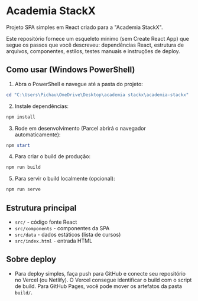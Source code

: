 # Academia StackX

Projeto SPA simples em React criado para a "Academia StackX".

Este repositório fornece um esqueleto mínimo (sem Create React App) que segue os passos que você descreveu: dependências React, estrutura de arquivos, componentes, estilos, testes manuais e instruções de deploy.

## Como usar (Windows PowerShell)

1. Abra o PowerShell e navegue até a pasta do projeto:

```powershell
cd "C:\Users\Pichau\OneDrive\Desktop\academia stackx\academia-stackx"
```

2. Instale dependências:

```powershell
npm install
```

3. Rode em desenvolvimento (Parcel abrirá o navegador automaticamente):

```powershell
npm start
```

4. Para criar o build de produção:

```powershell
npm run build
```

5. Para servir o build localmente (opcional):

```powershell
npm run serve
```

## Estrutura principal

- `src/` - código fonte React
- `src/components` - componentes da SPA
- `src/data` - dados estáticos (lista de cursos)
- `src/index.html` - entrada HTML

## Sobre deploy

- Para deploy simples, faça push para GitHub e conecte seu repositório no Vercel (ou Netlify). O Vercel consegue identificar o build com o script de build. Para GitHub Pages, você pode mover os artefatos da pasta `build/`.

